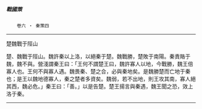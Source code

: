 

##### 戰國策
　　`卷六 ‧ 秦策四`

* * *

楚魏戰于陘山

楚、魏戰于陘山。魏許秦以上洛，以絕秦于楚。魏戰勝，楚敗于南陽。秦責賂于魏，魏不與。營淺謂秦王曰：「王何不謂楚王曰，魏許寡人以地，今戰勝，魏王倍寡人也。王何不與寡人遇。魏畏秦、楚之合，必與秦地矣。是魏勝楚而亡地于秦也；是王以魏地德寡人，秦之楚者多資矣。魏弱，若不出地，則王攻其南，寡人絕其西，魏必危。」秦王曰：「善。」以是告楚。楚王揚言與秦遇，魏王聞之恐，效上洛于秦。

* * *

